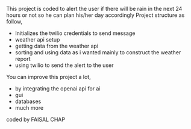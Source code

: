 This project is coded to alert the user if there will be rain in the next 24 hours or not so he can plan his/her day accordingly
Project structure as follow,

- Initializes the twilio credentials to send message
- weather api setup
- getting data from the weather api
- sorting and using data as i wanted mainly to construct the weather report
- using twilio to send the alert to the user

You can improve this project a lot,

- by integrating the openai api for ai
- gui
- databases
- much more

coded by FAISAL CHAP
